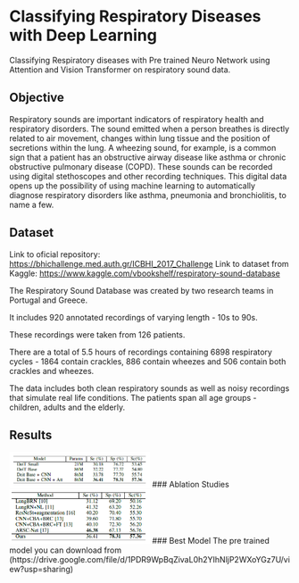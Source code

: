 # Classifying Respiratory Diseases with Deep Learning
Classifying Respiratory diseases with Pre trained Neuro Network using Attention and Vision Transformer on respiratory sound data.

## Objective

Respiratory sounds are important indicators of respiratory health and respiratory disorders. The sound emitted when a person breathes is directly related to air movement, changes within lung tissue and the position of secretions within the lung. A wheezing sound, for example, is a common sign that a patient has an obstructive airway disease like asthma or chronic obstructive pulmonary disease (COPD).
These sounds can be recorded using digital stethoscopes and other recording techniques. This digital data opens up the possibility of using machine learning to automatically diagnose respiratory disorders like asthma, pneumonia and bronchiolitis, to name a few.

## Dataset 

Link to oficial repository: https://bhichallenge.med.auth.gr/ICBHI_2017_Challenge
Link to dataset from Kaggle: https://www.kaggle.com/vbookshelf/respiratory-sound-database

The Respiratory Sound Database was created by two research teams in Portugal and Greece. 

It includes 920 annotated recordings of varying length - 10s to 90s. 

These recordings were taken from 126 patients. 

There are a total of 5.5 hours of recordings containing 6898 respiratory cycles - 1864 contain crackles, 886 contain wheezes and 506 contain both crackles and wheezes. 

The data includes both clean respiratory sounds as well as noisy recordings that simulate real life conditions. The patients span all age groups - children, adults and the elderly.


## Results  
<img src="images/ablation.PNG" width="50%"/>  
### Ablation Studies
<img src="images/table_results.PNG" width="50%"/>  
### Best Model 
The pre trained model you can download from <here>(https://drive.google.com/file/d/1PDR9WpBqZivaL0h2YIhNljP2WXoYGz7U/view?usp=sharing)

